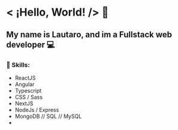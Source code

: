# < ¡Hello, World! /> 👋
## My name is Lautaro, and im a Fullstack web developer 💻



### 🥇 Skills:

- ReactJS
- Angular
- Typescript
- CSS / Sass 
- NextJS
- NodeJs / Express 
- MongoDB // SQL // MySQL
- 
